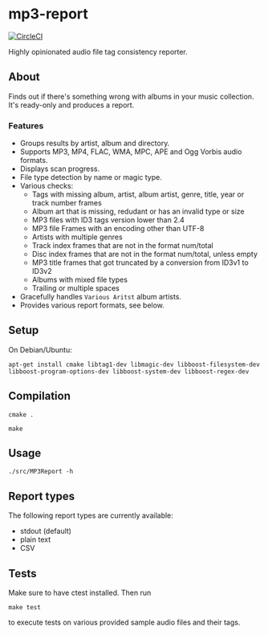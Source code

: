 mp3-report
==========

[![CircleCI](https://circleci.com/gh/kaethorn/mp3-report.svg?style=shield&circle-token=34a030ad147f6e1b1ce78011a71d109c0c60f794)](https://circleci.com/gh/kaethorn/mp3-report)

Highly opinionated audio file tag consistency reporter.

## About
Finds out if there's something wrong with albums in your music collection. It's ready-only and produces a report.

### Features
* Groups results by artist, album and directory.
* Supports MP3, MP4, FLAC, WMA, MPC, APE and Ogg Vorbis audio formats.
* Displays scan progress.
* File type detection by name or magic type.
* Various checks:
  * Tags with missing album, artist, album artist, genre, title, year or track number frames
  * Album art that is missing, redudant or has an invalid type or size
  * MP3 files with ID3 tags version lower than 2.4
  * MP3 file Frames with an encoding other than UTF-8
  * Artists with multiple genres
  * Track index frames that are not in the format num/total
  * Disc index frames that are not in the format num/total, unless empty
  * MP3 title frames that got truncated by a conversion from ID3v1 to ID3v2
  * Albums with mixed file types
  * Trailing or multiple spaces
* Gracefully handles `Various Aritst` album artists.
* Provides various report formats, see below.

## Setup

On Debian/Ubuntu:

`apt-get install cmake libtag1-dev libmagic-dev libboost-filesystem-dev libboost-program-options-dev libboost-system-dev libboost-regex-dev`

## Compilation

`cmake .`

`make`

## Usage

`./src/MP3Report -h`

## Report types

The following report types are currently available:
* stdout (default)
* plain text
* CSV

## Tests

Make sure to have ctest installed. Then run

`make test`

to execute tests on various provided sample audio files and their tags.

